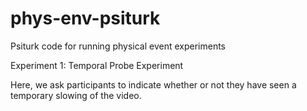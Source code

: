 # phys-env-psiturk
Psiturk code for running physical event experiments

Experiment 1: Temporal Probe Experiment

Here, we ask participants to indicate whether or not they have seen a temporary slowing of the video. 

